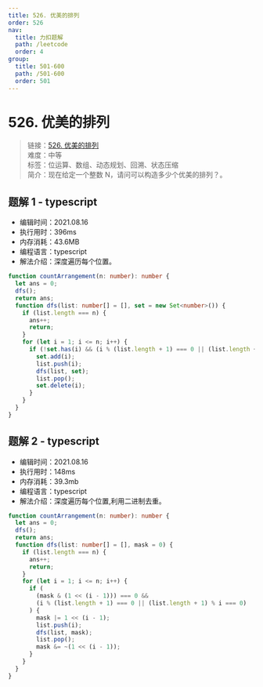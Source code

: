 ```yaml
---
title: 526. 优美的排列
order: 526
nav:
  title: 力扣题解
  path: /leetcode
  order: 4
group:
  title: 501-600
  path: /501-600
  order: 501
---
```


# 526. 优美的排列

> 链接：[526. 优美的排列](https://leetcode-cn.com/problems/beautiful-arrangement/)  
> 难度：中等  
> 标签：位运算、数组、动态规划、回溯、状态压缩  
> 简介：现在给定一个整数 N，请问可以构造多少个优美的排列？。

## 题解 1 - typescript

- 编辑时间：2021.08.16
- 执行用时：396ms
- 内存消耗：43.6MB
- 编程语言：typescript
- 解法介绍：深度遍历每个位置。

```typescript
function countArrangement(n: number): number {
  let ans = 0;
  dfs();
  return ans;
  function dfs(list: number[] = [], set = new Set<number>()) {
    if (list.length === n) {
      ans++;
      return;
    }
    for (let i = 1; i <= n; i++) {
      if (!set.has(i) && (i % (list.length + 1) === 0 || (list.length + 1) % i === 0)) {
        set.add(i);
        list.push(i);
        dfs(list, set);
        list.pop();
        set.delete(i);
      }
    }
  }
}
```

## 题解 2 - typescript

- 编辑时间：2021.08.16
- 执行用时：148ms
- 内存消耗：39.3mb
- 编程语言：typescript
- 解法介绍：深度遍历每个位置,利用二进制去重。

```typescript
function countArrangement(n: number): number {
  let ans = 0;
  dfs();
  return ans;
  function dfs(list: number[] = [], mask = 0) {
    if (list.length === n) {
      ans++;
      return;
    }
    for (let i = 1; i <= n; i++) {
      if (
        (mask & (1 << (i - 1))) === 0 &&
        (i % (list.length + 1) === 0 || (list.length + 1) % i === 0)
      ) {
        mask |= 1 << (i - 1);
        list.push(i);
        dfs(list, mask);
        list.pop();
        mask &= ~(1 << (i - 1));
      }
    }
  }
}
```
